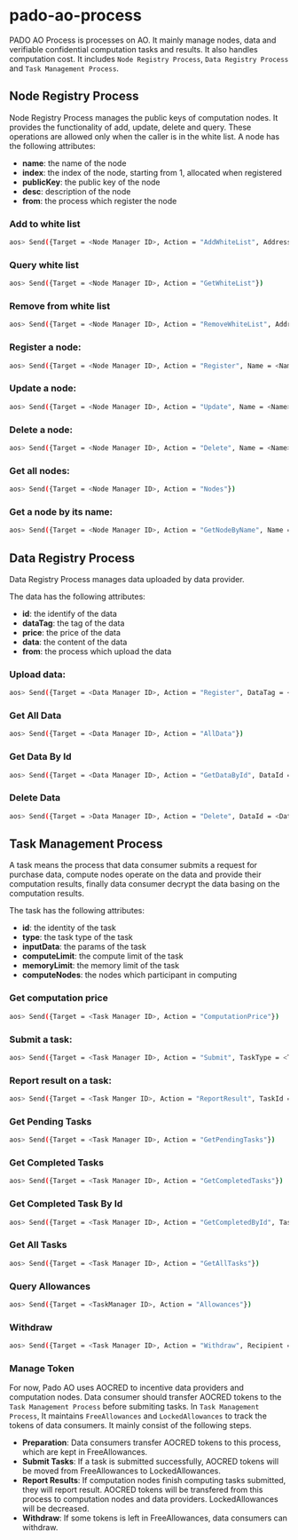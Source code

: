 # pado-ao-process
PADO AO Process is processes on AO. It mainly manage nodes, data and verifiable confidential computation tasks and results. It also handles computation cost. It includes `Node Registry Process`, `Data Registry Process` and `Task Management Process`.

## Node Registry Process
Node Registry Process manages the public keys of computation nodes. It provides the functionality of add, update, delete and query. These operations are allowed only when the caller is in the white list.
A node has the following attributes:
- **name**: the name of the node
- **index**: the index of the node, starting from 1, allocated when registered
- **publicKey**: the public key of the node
- **desc**: description of the node
- **from**: the process which register the node

### Add to white list
  ```bash
  aos> Send({Target = <Node Manager ID>, Action = "AddWhiteList", Address = <Address>})
  ```
### Query white list
  ```bash
  aos> Send({Target = <Node Manager ID>, Action = "GetWhiteList"})
  ```

### Remove from white list
  ```bash
  aos> Send({Target = <Node Manager ID>, Action = "RemoveWhiteList", Address = <Address>})
  ```

###  Register a node:
  ```bash
  aos> Send({Target = <Node Manager ID>, Action = "Register", Name = <Name>, Data = <Public Key>, Desc = <Desc>})
  ```

###  Update a node:
  ```bash
  aos> Send({Target = <Node Manager ID>, Action = "Update", Name = <Name>, Data = <Public Key>, Desc = <Desc>})
  ```

###  Delete a node:
  ```bash
  aos> Send({Target = <Node Manager ID>, Action = "Delete", Name = <Name>})
  ```  

###  Get all nodes:
  ```bash
  aos> Send({Target = <Node Manager ID>, Action = "Nodes"})
  ```
  
###  Get a node by its name:
  ```bash
  aos> Send({Target = <Node Manager ID>, Action = "GetNodeByName", Name = <Name>})
  ```     

## Data Registry Process
Data Registry Process manages data uploaded by data provider. 

The data has the following attributes:
- **id**: the identify of the data
- **dataTag**: the tag of the data
- **price**: the price of the data
- **data**: the content of the data
- **from**: the process which upload the data

###  Upload data:
  ```bash
  aos> Send({Target = <Data Manager ID>, Action = "Register", DataTag = <Data Tag>, Price = <Price>, Data = <EncSks>, Nonce = <Nonce>, EncMsg = <EncMsg>})
  ``` 

###  Get All Data
  ```bash
  aos> Send({Target = <Data Manager ID>, Action = "AllData"})
  ```

###  Get Data By Id
  ```bash
  aos> Send({Target = <Data Manager ID>, Action = "GetDataById", DataId = <Data ID>})
  ```

###  Delete Data
  ```bash
  aos> Send({Target = >Data Manager ID>, Action = "Delete", DataId = <Data ID>})
  ```

## Task Management Process
A task means the process that data consumer submits a request for purchase data, compute nodes operate on the data and provide their computation results, finally data consumer decrypt the data basing on the computation results.

The task has the following attributes:
 - **id**: the identity of the task
 - **type**: the task type of the task
 - **inputData**: the params of the task
 - **computeLimit**: the compute limit of the task
 - **memoryLimit**: the memory limit of the task
 - **computeNodes**: the nodes which participant in computing

### Get computation price
   ```bash
   aos> Send({Target = <Task Manager ID>, Action = "ComputationPrice"})
   ```
###  Submit a task:
   ```bash 
  aos> Send({Target = <Task Manager ID>, Action = "Submit", TaskType = <TaskType>, Data = <InputData>, ComputeLimit = <ComputeLimit>, MemoryLimit = <MemoryLimit>, ComputeNodes = <ComputeNodes>})
  ```
  
###  Report result on a task:
  ```bash
  aos> Send({Target = <Task Manger ID>, Action = "ReportResult", TaskId = <TaskID>, NodeName = <NodeName>})
  ```
  
###  Get Pending Tasks
  ```bash
  aos> Send({Target = <Task Manager ID>, Action = "GetPendingTasks"})
  ```
  
###  Get Completed Tasks
  ```bash
  aos> Send({Target = <Task Manager ID>, Action = "GetCompletedTasks"})
  ```
  
###  Get Completed Task By Id
  ```bash
  aos> Send({Target = <Task Manager ID>, Action = "GetCompletedById", TaskId = <TaskId>})
  ```
  
###  Get All Tasks
  ```bash
  aos> Send({Target = <Task Manager ID>, Action = "GetAllTasks"})
  ``` 
### Query Allowances
  ```bash
  aos> Send({Target = <TaskManager ID>, Action = "Allowances"})
  ```
### Withdraw
  ```bash
  aos> Send({Target = <Task Manager ID>, Action = "Withdraw", Recipient = <Recipient>, Quantity = <Quantity>})
  ```
### Manage Token
  For now, Pado AO uses AOCRED to incentive data providers and computation nodes. Data consumer should transfer AOCRED tokens to the `Task Management Process` before submiting tasks. In `Task Management Process`, It maintains `FreeAllowances` and `LockedAllowances` to track the tokens of data consumers. It mainly consist of the following steps.
- **Preparation**: Data consumers transfer AOCRED tokens to this process, which are kept in FreeAllowances.
- **Submit Tasks**: If a task is submitted successfully, AOCRED tokens will be moved from FreeAllowances to LockedAllowances.
- **Report Results**: If computation nodes finish computing tasks submitted, they will report result. AOCRED tokens will be transfered from this process to computation nodes and data providers. LockedAllowances will be decreased.
- **Withdraw**: If some tokens is left in FreeAllowances, data consumers can withdraw.
